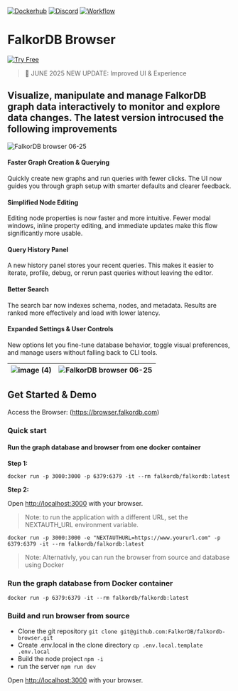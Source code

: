 
[![Dockerhub](https://img.shields.io/docker/pulls/falkordb/falkordb-browser?label=Docker)](https://hub.docker.com/r/falkordb/falkordb-browser/)
[![Discord](https://img.shields.io/discord/1146782921294884966?style=flat-square)](https://discord.gg/6M4QwDXn2w)
[![Workflow](https://github.com/FalkorDB/falkordb-browser/actions/workflows/nextjs.yml/badge.svg?branch=main)](https://github.com/FalkorDB/falkordb-browser/actions/workflows/nextjs.yml)

# FalkorDB Browser

[![Try Free](https://img.shields.io/badge/Try%20Free-FalkorDB%20Cloud-FF8101?labelColor=FDE900&style=for-the-badge&link=https://app.falkordb.cloud)](https://app.falkordb.cloud)

> 🎉 JUNE 2025 NEW UPDATE: Improved UI & Experience 

## Visualize, manipulate and manage FalkorDB graph data interactively to monitor and explore data changes. The latest version introcused the following improvements
![FalkorDB browser 06-25](https://github.com/user-attachments/assets/bc0060d0-1b55-484a-8e88-9c72b5085e55)

#### Faster Graph Creation & Querying  
Quickly create new graphs and run queries with fewer clicks. The UI now guides you through graph setup with smarter defaults and clearer feedback.

#### Simplified Node Editing  
Editing node properties is now faster and more intuitive. Fewer modal windows, inline property editing, and immediate updates make this flow significantly more usable.

#### Query History Panel  
A new history panel stores your recent queries. This makes it easier to iterate, profile, debug, or rerun past queries without leaving the editor.

#### Better Search  
The search bar now indexes schema, nodes, and metadata. Results are ranked more effectively and load with lower latency.

#### Expanded Settings & User Controls  
New options let you fine-tune database behavior, toggle visual preferences, and manage users without falling back to CLI tools.



| ![image (4)](https://github.com/user-attachments/assets/658fa59f-5316-475c-8bd7-b26651e9902c) | ![FalkorDB browser 06-25](https://github.com/user-attachments/assets/ee907fa6-038c-462b-9240-456a2d2c2a99) |
|---------------------------------------------------|---------------------------------------------------|


## Get Started & Demo

Access the Browser: (https://browser.falkordb.com)

### Quick start

#### Run the graph database and browser from one docker container

**Step 1:**
```
docker run -p 3000:3000 -p 6379:6379 -it --rm falkordb/falkordb:latest
```
**Step 2:**

Open [http://localhost:3000](http://localhost:3000) with your browser.

> Note: to run the application with a different URL, set the NEXTAUTH_URL environment variable.

```
docker run -p 3000:3000 -e "NEXTAUTHURL=https://www.yoururl.com" -p 6379:6379 -it --rm falkordb/falkordb:latest
```

> Note: Alternativly, you can run the browser from source and database using Docker

### Run the graph database from Docker container

```
docker run -p 6379:6379 -it --rm falkordb/falkordb:latest
```

### Build and run browser from source

* Clone the git repository `git clone git@github.com:FalkorDB/falkordb-browser.git`
* Create .env.local in the clone directory `cp .env.local.template .env.local`
* Build the node project `npm -i`
* run the server `npm run dev`

Open [http://localhost:3000](http://localhost:3000) with your browser.







